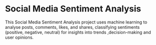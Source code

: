 # Social Media Sentiment Analysis
This Social Media Sentiment Analysis project uses machine learning to analyse posts, comments, likes, and shares, classifying sentiments (positive, negative, neutral) for insights into trends ,decision-making and user opinions.
